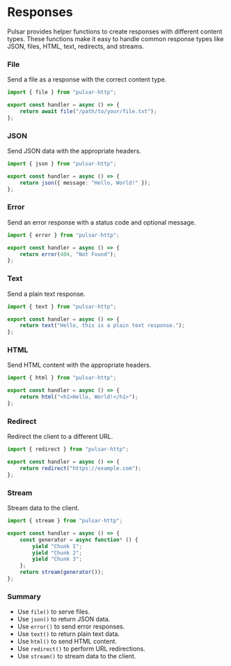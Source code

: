 # Responses

Pulsar provides helper functions to create responses with different content types. These functions make it easy to handle common response types like JSON, files, HTML, text, redirects, and streams.


### File

Send a file as a response with the correct content type.

```typescript
import { file } from "pulsar-http";

export const handler = async () => {
    return await file("/path/to/your/file.txt");
};
```

### JSON

Send JSON data with the appropriate headers.

```typescript
import { json } from "pulsar-http";

export const handler = async () => {
    return json({ message: "Hello, World!" });
};
```

### Error

Send an error response with a status code and optional message.

```typescript
import { error } from "pulsar-http";

export const handler = async () => {
    return error(404, "Not Found");
};
```

### Text

Send a plain text response.

```typescript
import { text } from "pulsar-http";

export const handler = async () => {
    return text("Hello, this is a plain text response.");
};
```

### HTML

Send HTML content with the appropriate headers.

```typescript
import { html } from "pulsar-http";

export const handler = async () => {
    return html("<h1>Hello, World!</h1>");
};
```

### Redirect

Redirect the client to a different URL.

```typescript
import { redirect } from "pulsar-http";

export const handler = async () => {
    return redirect("https://example.com");
};
```

### Stream

Stream data to the client.

```typescript
import { stream } from "pulsar-http";

export const handler = async () => {
    const generator = async function* () {
        yield "Chunk 1";
        yield "Chunk 2";
        yield "Chunk 3";
    };
    return stream(generator());
};
```

### Summary
- Use `file()` to serve files.
- Use `json()` to return JSON data.
- Use `error()` to send error responses.
- Use `text()` to return plain text data.
- Use `html()` to send HTML content.
- Use `redirect()` to perform URL redirections.
- Use `stream()` to stream data to the client.